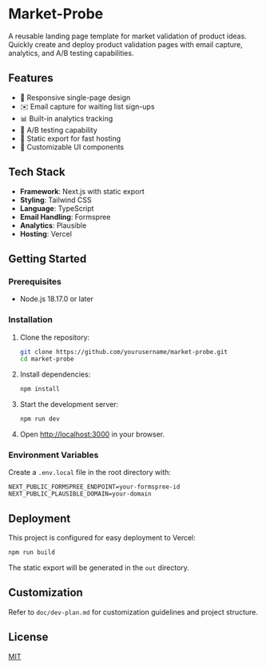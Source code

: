 # Market-Probe

A reusable landing page template for market validation of product ideas. Quickly create and deploy product validation pages with email capture, analytics, and A/B testing capabilities.

## Features

- 📱 Responsive single-page design
- ✉️ Email capture for waiting list sign-ups
- 📊 Built-in analytics tracking
- 🔄 A/B testing capability
- 🚀 Static export for fast hosting
- 🎨 Customizable UI components

## Tech Stack

- **Framework**: Next.js with static export
- **Styling**: Tailwind CSS
- **Language**: TypeScript
- **Email Handling**: Formspree
- **Analytics**: Plausible
- **Hosting**: Vercel

## Getting Started

### Prerequisites

- Node.js 18.17.0 or later

### Installation

1. Clone the repository:
   ```bash
   git clone https://github.com/yourusername/market-probe.git
   cd market-probe
   ```

2. Install dependencies:
   ```bash
   npm install
   ```

3. Start the development server:
   ```bash
   npm run dev
   ```

4. Open [http://localhost:3000](http://localhost:3000) in your browser.

### Environment Variables

Create a `.env.local` file in the root directory with:

```
NEXT_PUBLIC_FORMSPREE_ENDPOINT=your-formspree-id
NEXT_PUBLIC_PLAUSIBLE_DOMAIN=your-domain
```

## Deployment

This project is configured for easy deployment to Vercel:

```bash
npm run build
```

The static export will be generated in the `out` directory.

## Customization

Refer to `doc/dev-plan.md` for customization guidelines and project structure.

## License

[MIT](LICENSE)
